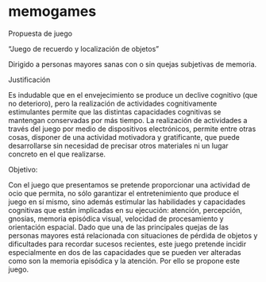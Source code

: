 # memogames

Propuesta de juego 

“Juego de recuerdo y localización de objetos”

Dirigido a personas mayores sanas con o sin quejas subjetivas de memoria.

Justificación

Es indudable que en el envejecimiento se produce un declive cognitivo (que no deterioro), pero la realización de actividades cognitivamente estimulantes permite que las distintas capacidades cognitivas se mantengan conservadas por más tiempo. La realización de actividades a través del juego por medio de dispositivos electrónicos, permite entre otras cosas, disponer de una actividad motivadora y gratificante, que puede desarrollarse sin necesidad de precisar otros materiales ni un lugar concreto en el que realizarse.

Objetivo:

Con el juego que presentamos se pretende proporcionar una actividad de ocio que permita, no sólo garantizar el entretenimiento que produce el juego en sí mismo, sino además estimular las habilidades y capacidades cognitivas que están implicadas en su ejecución: atención, percepción, gnosias, memoria episódica visual, velocidad de procesamiento y orientación espacial.
Dado que una de las principales quejas de las personas mayores está relacionada con situaciones de pérdida de objetos y dificultades para recordar sucesos recientes, este juego pretende incidir especialmente en dos de las capacidades que se pueden ver alteradas como son la memoria episódica y la atención. Por ello se propone este juego.
